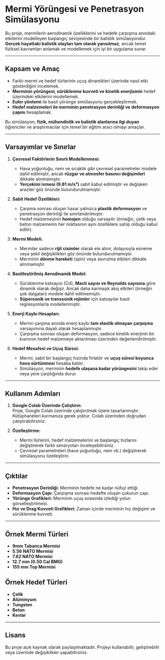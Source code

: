 # Mermi Yörüngesi ve Penetrasyon Simülasyonu

Bu proje, mermilerin aerodinamik özelliklerini ve hedefe çarpışma anındaki etkilerini modelleyen başlangıç seviyesinde bir balistik simülasyondur. **Gerçek hayattaki balistik olayları tam olarak yansıtmaz**, ancak temel fiziksel kavramları anlamak ve modellemek için iyi bir uygulama sunar.

---

## Kapsam ve Amaç
- Farklı mermi ve hedef türlerinin uçuş dinamikleri üzerinde nasıl etki gösterdiğini incelemek.
- **Merminin yörüngesi, sürüklenme kuvveti ve kinetik enerjisinin** hedef üzerindeki etkilerini modellemek.
- **Euler yöntemi** ile basit yörünge simülasyonu gerçekleştirmek.
- **Hedef malzemeleri ile merminin penetrasyon derinliği ve deformasyon çapını** hesaplamak.

Bu simülasyon; **fizik, mühendislik ve balistik alanlarına ilgi duyan** öğrenciler ve araştırmacılar için temel bir eğitim aracı olmayı amaçlar.


---

## Varsayımlar ve Sınırlar
1. **Çevresel Faktörlerin Sınırlı Modellenmesi:**  
   - Hava yoğunluğu, nem ve sıcaklık gibi çevresel parametreler modele dahil edilmiştir, ancak **rüzgar ve atmosfer basıncı değişimleri** dikkate alınmamıştır.  
   - **Yerçekimi ivmesi (9.81 m/s²)** sabit kabul edilmiştir ve değişken araziler göz önünde bulundurulmamıştır.

2. **Sabit Hedef Özellikleri:**  
   - Çarpma sonrası oluşan hasar yalnızca **plastik deformasyon** ve penetrasyon derinliği ile sınırlandırılmıştır.
   - Hedef malzemesinin **homojen** olduğu varsayılır (örneğin, çelik veya beton malzemenin her noktasının aynı özelliklere sahip olduğu kabul edilir).

3. **Mermi Modeli:**  
   - Mermiler sadece **rijit cisimler** olarak ele alınır, dolayısıyla esneme veya şekil değişiklikleri göz önünde bulundurulmamıştır.
   - Merminin **dönme hareketi** (spin) veya savrulma etkileri dikkate alınmamıştır.

4. **Basitleştirilmiş Aerodinamik Model:**  
   - Sürüklenme katsayısı (Cd), **Mach sayısı ve Reynolds sayısına** göre dinamik olarak değişir. Ancak daha karmaşık akış etkileri (örneğin şok dalgaları) modele dahil edilmemiştir.
   - **Süpersonik ve transsonik rejimler** için katsayılar basit regresyonlarla modellenmiştir.

5. **Enerji Kaybı Hesapları:**  
   - Mermi-çarpma anında enerji kaybı **tam elastik olmayan çarpışma** varsayımına dayalı olarak hesaplanmıştır.  
   - Çarpışma sonrası oluşan deformasyon, sadece kinetik enerjinin bir kısmının hedef malzemeye aktarılması üzerinden değerlendirilmiştir.

6. **Hedef Mesafesi ve Uçuş Süresi:**  
   - Mermi, sabit bir başlangıç hızında fırlatılır ve **uçuş süresi boyunca hava sürtünmesi** hesaba katılır.
   - Simülasyon, merminin **hedefe ulaşana kadar yörüngesini** takip eder veya yere çarptığında durur.

---

## Kullanım Adımları
1. **Google Colab Üzerinde Çalıştırın:**  
   Proje, Google Colab üzerinde çalıştırılmak üzere tasarlanmıştır. Kütüphaneleri kurmanıza gerek yoktur. Colab üzerinden doğrudan çalıştırabilirsiniz.

2. **Özelleştirme:**  
   - Mermi türlerini, hedef malzemelerini ve başlangıç hızlarını değiştirerek farklı senaryoları inceleyebilirsiniz.
   - Çevresel parametreleri (hava yoğunluğu, nem vb.) değiştirerek simülasyonu özelleştirin.

---

## Çıktılar
- **Penetrasyon Derinliği:** Merminin hedefe ne kadar nüfuz ettiği.
- **Deformasyon Çapı:** Çarpışma sonrası hedefte oluşan çukurun çapı.
- **Yörünge Grafikleri:** Merminin uçuş sırasında izlediği yolun görselleştirilmesi.
- **Hız ve Drag Kuvveti Grafikleri:** Zaman içinde merminin hız değişimi ve sürüklenme kuvveti.

---

## Örnek Mermi Türleri
- **9mm Tabanca Mermisi**  
- **5.56 NATO Mermisi**  
- **7.62 NATO Mermisi**  
- **12.7 mm (0.50 Cal BMG)**  
- **155 mm Top Mermisi**

## Örnek Hedef Türleri
- **Çelik**  
- **Alüminyum**  
- **Tungsten**  
- **Beton**  
- **Kevlar**

---

## Lisans
Bu proje açık kaynak olarak paylaşılmaktadır. Projeyi kullanabilir, geliştirebilir veya üzerinde değişiklikler yapabilirsiniz.

